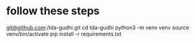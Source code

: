 # follow these steps
git@github.com:<your-user>/tda-gudhi.git
cd tda-gudhi
python3 -m venv venv
source venv/bin/activate
pip install -r requirements.txt
